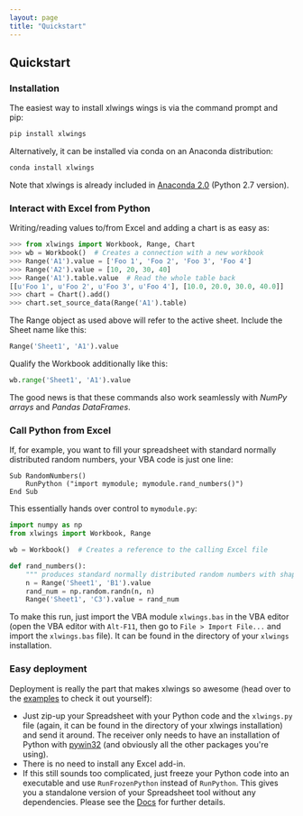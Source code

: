 ```yaml
---
layout: page
title: "Quickstart"
---
```


## Quickstart

### Installation

The easiest way to install xlwings wings is via the command prompt and pip:

```python
pip install xlwings
```

Alternatively, it can be installed via conda on an Anaconda distribution:

```python
conda install xlwings
```

Note that xlwings is already included in [Anaconda 2.0][] (Python 2.7 version).

### Interact with Excel from Python

Writing/reading values to/from Excel and adding a chart is as easy as:

```python
>>> from xlwings import Workbook, Range, Chart
>>> wb = Workbook()  # Creates a connection with a new workbook
>>> Range('A1').value = ['Foo 1', 'Foo 2', 'Foo 3', 'Foo 4']
>>> Range('A2').value = [10, 20, 30, 40]
>>> Range('A1').table.value  # Read the whole table back
[[u'Foo 1', u'Foo 2', u'Foo 3', u'Foo 4'], [10.0, 20.0, 30.0, 40.0]]
>>> chart = Chart().add()
>>> chart.set_source_data(Range('A1').table)
```

The Range object as used above will refer to the active sheet. Include the Sheet name like this:

```python
Range('Sheet1', 'A1').value
```

Qualify the Workbook additionally like this:

```python
wb.range('Sheet1', 'A1').value
```

The good news is that these commands also work seamlessly with *NumPy arrays* and *Pandas DataFrames*.

### Call Python from Excel

If, for example, you want to fill your spreadsheet with standard normally distributed random numbers, your VBA code is
just one line:

```vbnet
Sub RandomNumbers()
    RunPython ("import mymodule; mymodule.rand_numbers()")
End Sub
```

This essentially hands over control to `mymodule.py`:

```python
import numpy as np
from xlwings import Workbook, Range

wb = Workbook()  # Creates a reference to the calling Excel file

def rand_numbers():
    """ produces standard normally distributed random numbers with shape (n,n)"""
    n = Range('Sheet1', 'B1').value
    rand_num = np.random.randn(n, n)
    Range('Sheet1', 'C3').value = rand_num
```

To make this run, just import the VBA module `xlwings.bas` in the VBA editor (open the VBA editor with `Alt-F11`, then
go to `File > Import File...` and import the `xlwings.bas` file). It can be found in the directory of your `xlwings`
installation.

### Easy deployment

Deployment is really the part that makes xlwings so awesome (head over to the [examples][] to check it out yourself):

* Just zip-up your Spreadsheet with your Python code and the `xlwings.py` file (again, it can be found in the
  directory of your xlwings installation) and send it around. The receiver only needs to have an installation of
  Python with [pywin32][] (and obviously all the other packages you're using).
* There is no need to install any Excel add-in.
* If this still sounds too complicated, just freeze your Python code into an executable and use `RunFrozenPython`
  instead of `RunPython`. This gives you a standalone version of your Spreadsheet tool without any dependencies.
  Please see the [Docs][] for further details.

[pywin32]: http://sourceforge.net/projects/pywin32
[Docs]: http://docs.xlwings.org
[Examples]: /examples
[Anaconda 2.0]: https://store.continuum.io/cshop/anaconda/